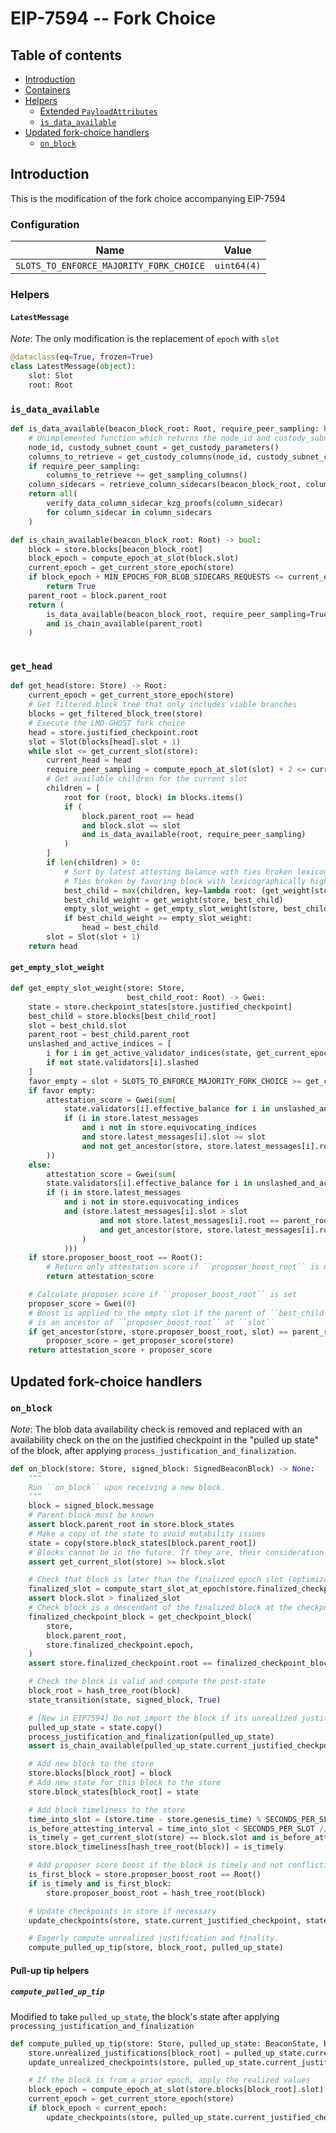 # EIP-7594 -- Fork Choice

## Table of contents
<!-- TOC -->
<!-- START doctoc generated TOC please keep comment here to allow auto update -->
<!-- DON'T EDIT THIS SECTION, INSTEAD RE-RUN doctoc TO UPDATE -->

- [Introduction](#introduction)
- [Containers](#containers)
- [Helpers](#helpers)
  - [Extended `PayloadAttributes`](#extended-payloadattributes)
  - [`is_data_available`](#is_data_available)
- [Updated fork-choice handlers](#updated-fork-choice-handlers)
  - [`on_block`](#on_block)

<!-- END doctoc generated TOC please keep comment here to allow auto update -->
<!-- /TOC -->

## Introduction

This is the modification of the fork choice accompanying EIP-7594

### Configuration

| Name                                    | Value        |
| --------------------------------------- | ------------ |
| `SLOTS_TO_ENFORCE_MAJORITY_FORK_CHOICE` |  `uint64(4)` |


### Helpers

#### `LatestMessage`

*Note*: The only modification is the replacement of `epoch` with `slot`

```python
@dataclass(eq=True, frozen=True)
class LatestMessage(object):
    slot: Slot
    root: Root
```

### `is_data_available`

```python
def is_data_available(beacon_block_root: Root, require_peer_sampling: bool=False) -> bool:
    # Unimplemented function which returns the node_id and custody_subnet_count
    node_id, custody_subnet_count = get_custody_parameters()
    columns_to_retrieve = get_custody_columns(node_id, custody_subnet_count)
    if require_peer_sampling:
        columns_to_retrieve += get_sampling_columns()	
    column_sidecars = retrieve_column_sidecars(beacon_block_root, columns_to_retrieve)
    return all(
        verify_data_column_sidecar_kzg_proofs(column_sidecar)
        for column_sidecar in column_sidecars
    )
```

```python
def is_chain_available(beacon_block_root: Root) -> bool: 
    block = store.blocks[beacon_block_root]
    block_epoch = compute_epoch_at_slot(block.slot)
    current_epoch = get_current_store_epoch(store)
    if block_epoch + MIN_EPOCHS_FOR_BLOB_SIDECARS_REQUESTS <= current_epoch
        return True
    parent_root = block.parent_root
    return (
        is_data_available(beacon_block_root, require_peer_sampling=True) 
        and is_chain_available(parent_root)
    )
    
```

### `get_head`

```python
def get_head(store: Store) -> Root:
    current_epoch = get_current_store_epoch(store)
    # Get filtered block tree that only includes viable branches
    blocks = get_filtered_block_tree(store)
    # Execute the LMD-GHOST fork choice
    head = store.justified_checkpoint.root
    slot = Slot(blocks[head].slot + 1)
    while slot <= get_current_slot(store):
        current_head = head
        require_peer_sampling = compute_epoch_at_slot(slot) + 2 <= current_epoch
        # Get available children for the current slot
        children = [
            root for (root, block) in blocks.items()
            if (
                block.parent_root == head
                and block.slot == slot
                and is_data_available(root, require_peer_sampling)
            )
        ]
        if len(children) > 0:
            # Sort by latest attesting balance with ties broken lexicographically
            # Ties broken by favoring block with lexicographically higher root
            best_child = max(children, key=lambda root: (get_weight(store, root), root))
            best_child_weight = get_weight(store, best_child)
            empty_slot_weight = get_empty_slot_weight(store, best_child)
            if best_child_weight >= empty_slot_weight:
                head = best_child
        slot = Slot(slot + 1)
    return head
```


#### `get_empty_slot_weight`


```python
def get_empty_slot_weight(store: Store,
                          best_child_root: Root) -> Gwei:
    state = store.checkpoint_states[store.justified_checkpoint]
    best_child = store.blocks[best_child_root]
    slot = best_child.slot
    parent_root = best_child.parent_root
    unslashed_and_active_indices = [
        i for i in get_active_validator_indices(state, get_current_epoch(state))
        if not state.validators[i].slashed
    ]
    favor_empty = slot + SLOTS_TO_ENFORCE_MAJORITY_FORK_CHOICE >= get_current_slot(store)
    if favor empty:
        attestation_score = Gwei(sum(
            state.validators[i].effective_balance for i in unslashed_and_active_indices
            if (i in store.latest_messages
                and i not in store.equivocating_indices
                and store.latest_messages[i].slot >= slot
                and not get_ancestor(store, store.latest_messages[i].root, slot) != best_child_root)
        ))
    else:
        attestation_score = Gwei(sum(
        state.validators[i].effective_balance for i in unslashed_and_active_indices
        if (i in store.latest_messages
            and i not in store.equivocating_indices
            and (store.latest_messages[i].slot > slot
                    and not store.latest_messages[i].root == parent_root
                    and get_ancestor(store, store.latest_messages[i].root, slot) == parent_root
                )
            )))
    if store.proposer_boost_root == Root():
        # Return only attestation score if ``proposer_boost_root`` is not set
        return attestation_score

    # Calculate proposer score if ``proposer_boost_root`` is set
    proposer_score = Gwei(0)
    # Boost is applied to the empty slot if the parent of ``best_child`` 
    # is an ancestor of ``proposer_boost_root`` at ``slot``
    if get_ancestor(store, store.proposer_boost_root, slot) == parent_root:
        proposer_score = get_proposer_score(store)
    return attestation_score + proposer_score
```


## Updated fork-choice handlers

### `on_block`

*Note*: The blob data availability check is removed and replaced with an availability
check on the on the justified checkpoint in the "pulled up state" of the block, after
applying `process_justification_and_finalization`.

```python
def on_block(store: Store, signed_block: SignedBeaconBlock) -> None:
    """
    Run ``on_block`` upon receiving a new block.
    """
    block = signed_block.message
    # Parent block must be known
    assert block.parent_root in store.block_states
    # Make a copy of the state to avoid mutability issues
    state = copy(store.block_states[block.parent_root])
    # Blocks cannot be in the future. If they are, their consideration must be delayed until they are in the past.
    assert get_current_slot(store) >= block.slot

    # Check that block is later than the finalized epoch slot (optimization to reduce calls to get_ancestor)
    finalized_slot = compute_start_slot_at_epoch(store.finalized_checkpoint.epoch)
    assert block.slot > finalized_slot
    # Check block is a descendant of the finalized block at the checkpoint finalized slot
    finalized_checkpoint_block = get_checkpoint_block(
        store,
        block.parent_root,
        store.finalized_checkpoint.epoch,
    )
    assert store.finalized_checkpoint.root == finalized_checkpoint_block

    # Check the block is valid and compute the post-state
    block_root = hash_tree_root(block)
    state_transition(state, signed_block, True)

    # [New in EIP7594] Do not import the block if its unrealized justified checkpoint is not available
    pulled_up_state = state.copy()
    process_justification_and_finalization(pulled_up_state)
    assert is_chain_available(pulled_up_state.current_justified_checkpoint.root)

    # Add new block to the store
    store.blocks[block_root] = block
    # Add new state for this block to the store
    store.block_states[block_root] = state

    # Add block timeliness to the store
    time_into_slot = (store.time - store.genesis_time) % SECONDS_PER_SLOT
    is_before_attesting_interval = time_into_slot < SECONDS_PER_SLOT // INTERVALS_PER_SLOT
    is_timely = get_current_slot(store) == block.slot and is_before_attesting_interval
    store.block_timeliness[hash_tree_root(block)] = is_timely

    # Add proposer score boost if the block is timely and not conflicting with an existing block
    is_first_block = store.proposer_boost_root == Root()
    if is_timely and is_first_block:
        store.proposer_boost_root = hash_tree_root(block)

    # Update checkpoints in store if necessary
    update_checkpoints(store, state.current_justified_checkpoint, state.finalized_checkpoint)

    # Eagerly compute unrealized justification and finality.
    compute_pulled_up_tip(store, block_root, pulled_up_state)
```

#### Pull-up tip helpers

##### `compute_pulled_up_tip`

Modified to take `pulled_up_state`, the block's state after applying `processing_justification_and_finalization`

```python
def compute_pulled_up_tip(store: Store, pulled_up_state: BeaconState, block_root: Root) -> None:
    store.unrealized_justifications[block_root] = pulled_up_state.current_justified_checkpoint
    update_unrealized_checkpoints(store, pulled_up_state.current_justified_checkpoint, pulled_up_state.finalized_checkpoint)

    # If the block is from a prior epoch, apply the realized values
    block_epoch = compute_epoch_at_slot(store.blocks[block_root].slot)
    current_epoch = get_current_store_epoch(store)
    if block_epoch < current_epoch:
        update_checkpoints(store, pulled_up_state.current_justified_checkpoint, pulled_up_state.finalized_checkpoint)
```